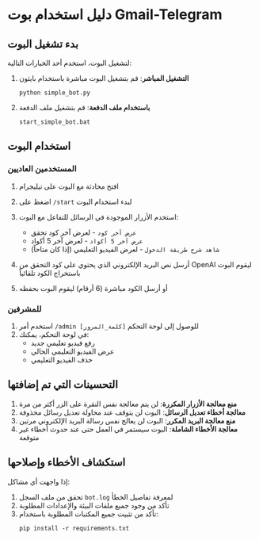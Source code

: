 # دليل استخدام بوت Gmail-Telegram

## بدء تشغيل البوت

لتشغيل البوت، استخدم أحد الخيارات التالية:

1. **التشغيل المباشر**: قم بتشغيل البوت مباشرة باستخدام بايثون
   ```
   python simple_bot.py
   ```

2. **باستخدام ملف الدفعة**: قم بتشغيل ملف الدفعة
   ```
   start_simple_bot.bat
   ```

## استخدام البوت

### المستخدمين العاديين

1. افتح محادثة مع البوت على تيليجرام
2. اضغط على `/start` لبدء استخدام البوت
3. استخدم الأزرار الموجودة في الرسائل للتفاعل مع البوت:
   - `عرض آخر كود` - لعرض آخر كود تحقق
   - `عرض آخر 5 أكواد` - لعرض آخر 5 أكواد
   - `شاهد شرح طريقة الدخول` - لعرض الفيديو التعليمي (إذا كان متاحاً)

4. أرسل نص البريد الإلكتروني الذي يحتوي على كود التحقق من OpenAI ليقوم البوت باستخراج الكود تلقائياً
5. أو أرسل الكود مباشرة (6 أرقام) ليقوم البوت بحفظه

### للمشرفين

1. استخدم أمر `/admin [كلمة_المرور]` للوصول إلى لوحة التحكم
2. في لوحة التحكم، يمكنك:
   - رفع فيديو تعليمي جديد
   - عرض الفيديو التعليمي الحالي
   - حذف الفيديو التعليمي

## التحسينات التي تم إضافتها

1. **منع معالجة الأزرار المكررة**: لن يتم معالجة نفس النقرة على الزر أكثر من مرة
2. **معالجة أخطاء تعديل الرسائل**: البوت لن يتوقف عند محاولة تعديل رسائل محذوفة
3. **منع معالجة البريد المكرر**: البوت لن يعالج نفس رسالة البريد الإلكتروني مرتين
4. **معالجة الأخطاء الشاملة**: البوت سيستمر في العمل حتى عند حدوث أخطاء غير متوقعة

## استكشاف الأخطاء وإصلاحها

إذا واجهت أي مشاكل:

1. تحقق من ملف السجل `bot.log` لمعرفة تفاصيل الخطأ
2. تأكد من وجود جميع ملفات البيئة والإعدادات المطلوبة
3. تأكد من تثبيت جميع المكتبات المطلوبة باستخدام:
   ```
   pip install -r requirements.txt
   ``` 